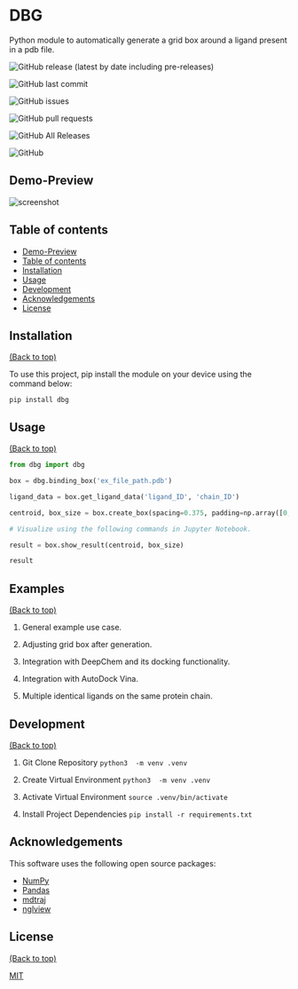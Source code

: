 # DBG

Python module to automatically generate a grid box around a ligand present in a pdb file.

![GitHub release (latest by date including pre-releases)](https://img.shields.io/github/v/release/ujamshed/dbg?include_prereleases)
<!-- version of the current release. -->

![GitHub last commit](https://img.shields.io/github/last-commit/ujamshed/dbg)
<!-- last commit -->

![GitHub issues](https://img.shields.io/github/issues-raw/ujamshed/dbg)
<!-- tracks issues in  project and gets updated automatically -->

![GitHub pull requests](https://img.shields.io/github/issues-pr/ujamshed/dbg)
<!--: that tracks pull requests.-->

![GitHub All Releases](https://img.shields.io/github/downloads/ujamshed/dbg/total)
<!-- number of downloads -->

![GitHub](https://img.shields.io/github/license/ujamshed/dbg)
<!-- license -->

## Demo-Preview

![screenshot](result.gif)

## Table of contents

- [Demo-Preview](#demo-preview)
- [Table of contents](#table-of-contents)
- [Installation](#installation)
- [Usage](#usage)
- [Development](#development)
- [Acknowledgements](#acknowledgements)
- [License](#license)


## Installation
[(Back to top)](#table-of-contents)

To use this project, pip install the module on your device using the command below:

```pip install dbg```

## Usage
[(Back to top)](#table-of-contents)

```python
from dbg import dbg

box = dbg.binding_box('ex_file_path.pdb')

ligand_data = box.get_ligand_data('ligand_ID', 'chain_ID')

centroid, box_size = box.create_box(spacing=0.375, padding=np.array([0, 0, 0]))

# Visualize using the following commands in Jupyter Notebook.

result = box.show_result(centroid, box_size)

result

```

## Examples
[(Back to top)](#table-of-contents)

1. General example use case.

2. Adjusting grid box after generation.

3. Integration with DeepChem and its docking functionality.

4. Integration with AutoDock Vina.

5. Multiple identical ligands on the same protein chain.

## Development
[(Back to top)](#table-of-contents)

1. Git Clone Repository
```python3  -m venv .venv```

2. Create Virtual Environment
```python3  -m venv .venv```

3. Activate Virtual Environment
```source .venv/bin/activate```

4. Install Project Dependencies
```pip install -r requirements.txt```

## Acknowledgements

This software uses the following open source packages:

- [NumPy](https://numpy.org/)
- [Pandas](https://pandas.pydata.org/)
- [mdtraj](https://www.mdtraj.org/1.9.8.dev0/index.html)
- [nglview](https://github.com/nglviewer/nglview)

## License
[(Back to top)](#table-of-contents)

[MIT](https://opensource.org/licenses/MIT)